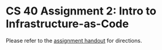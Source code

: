 # CS 40 Assignment 2: Intro to Infrastructure-as-Code

Please refer to the [assignment handout](https://infracourse.cloud/assignments/2) for directions.
